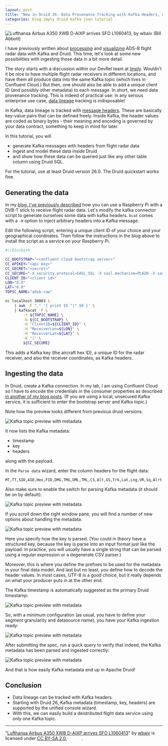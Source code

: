 ```yaml
---
layout: post
title: "New in Druid 26: Data Provenance Tracking with Kafka Headers, Automatically"
categories: blog imply druid kafka json tutorial
---
```


![Lufthansa Airbus A350 XWB D-AIXP arrives SFO L1060413, by wbaiv (Bill Abbott)](/assets/2023-06-27-00-airplane.jpg)

I have previously written about [processing](https://blog.hellmar-becker.de/2022/08/30/processing-flight-radar-ads-b-data-with-decodable-and-imply/) and [visualizing](https://blog.hellmar-becker.de/2023/02/01/street-level-maps-in-imply-pivot-with-flight-data-and-confluent-cloud/) ADS-B flight radar data with Kafka and Druid. This time, let's look at some new possibilities with ingesting those data in a bit more detail.

The story starts with a discussion within our DevRel team at [Imply](https://imply.io/). Wouldn't it be nice to have multiple flight radar receivers in different locations, and have them all produce data into the same Kafka topic (which lives in Confluent Cloud.) But then, one should also be able to add a unique client ID (and possibly other metadata) to each message. In short, we need data provenance tracking. This is indeed of practical use: in any serious enterprise use case, [data lineage](https://en.wikipedia.org/wiki/Data_lineage) tracking is indisposable!

In Kafka, data lineage is tracked with [message headers](https://www.confluent.io/blog/5-things-every-kafka-developer-should-know/#tip-5-record-headers). These are basically key-value pairs that can be defined freely. Inside Kafka, the header values are coded as binary bytes - their meaning and encoding is governed by your data contract, something to keep in mind for later.

In this tutorial, you will

- generate Kafka messages with headers from flight radar data
- ingest and model these data inside Druid
- and show how these data can be queried just like any other table column using Druid SQL.

For the tutorial, use at least Druid version 26.0. The Druid quickstart works fine.

## Generating the data

In my [blog, I've previously described](https://blog.hellmar-becker.de/2022/08/30/processing-flight-radar-ads-b-data-with-decodable-and-imply/) how you can use a Raspberry Pi with a DVB-T stick to receive flight radar data. Let's modify the kafka connector script to generate ourselves some data with kafka headers. `kcat` comes with a `-H` option to inject arbitrary headers into a Kafka message.

Edit the following script, entering a unique client ID of your choice and your geographical coordinates. Then follow the instructions in the blog above to install the script as a service on your Raspberry Pi.

```bash
#!/bin/bash

CC_BOOTSTRAP="<confluent cloud bootstrap server>"
CC_APIKEY="<api key>"
CC_SECRET="<secret>"
CC_SECURE="-X security.protocol=SASL_SSL -X sasl.mechanism=PLAIN -X sasl.username=${CC_APIKEY} -X sasl.password=${CC_SECRET}"
CLIENT_ID="<client id>"
LON="0.0"
LAT="0.0"
TOPIC_NAME="adsb-raw"

nc localhost 30003 \
    | awk -F "," '{ print $5 "|" $0 }' \
    | kafkacat -P \
        -t ${TOPIC_NAME} \
        -b ${CC_BOOTSTRAP} \
        -H "ClientID=${CLIENT_ID}" \
        -H "ReceiverLon=${LON}" \
        -H "ReceiverLat=${LAT}" \
        -K "|" \
        ${CC_SECURE}
```

This adds a Kafka key (the aircraft hex ID), a unique ID for the radar receiver, and also the receiver coordinates, as Kafka headers.

## Ingesting the data

In Druid, create a Kafka connection. In my lab, I am using Confluent Cloud so I have to encode the credentials in the consumer properties as described [in another of my blog posts](https://blog.hellmar-becker.de/2021/10/19/reading-avro-streams-from-confluent-cloud-into-druid/). (If you are using a local, unsecured Kafka service, it is sufficient to enter the bootstrap server and Kafka topic.)

Note how the preview looks different from previous druid versions:

![Kafka topic preview with metadata](/assets/2023-06-27-01-preview.jpg)

It now lists the Kafka metadata:

- timestamp
- key
- headers

along with the payload.

In the `Parse data` wizard, enter the column headers for the flight data:

```csv
MT,TT,SID,AID,Hex,FID,DMG,TMG,DML,TML,CS,Alt,GS,Trk,Lat,Lng,VR,Sq,Alrt,Emer,SPI,Gnd
```

Also make sure to enable the switch for parsing Kafka metadata (it should be on by default):

![Kafka topic preview with metadata](/assets/2023-06-27-02-parse-kafka.jpg)

If you scroll down the right window pane, you will find a number of new options about handling the metadata.

![Kafka topic preview with metadata](/assets/2023-06-27-03-kafka-metadata.jpg)

Here you specify how the key is parsed. (You could in theory have a structured key, because the key is parse into an input format just like the payload. In practice, you will usually have a single string that can be parsed using a regular expression or a degenerate CSV parser.)

Moreover, this is where you define the prefixes to be used for the metadata in your final data model. And last but no least, you define how to decode the header values. In most cases, UTF-8 is a good choice, but it really depends on what your producer puts in at the other end.

The Kafka timestamp is automatically suggested as the primary Druid timestamp:

![Kafka topic preview with metadata](/assets/2023-06-27-04-kafka-timestamp.jpg)

So, with a minimum configuration (as usual, you have to define your segment granularity and datasource name), you have your Kafka ingestion ready:

![Kafka topic preview with metadata](/assets/2023-06-27-05-view-spec.jpg)

After submitting the spec, run a quick query to verify that indeed, the Kafka metadata has been parsed and ingested correctly:

![Kafka topic preview with metadata](/assets/2023-06-27-06-query.jpg)

And that is how easily Kafka metadata end up in Apache Druid!

## Conclusion

- Data lineage can be tracked with Kafka headers.
- Starting with Druid 26, Kafka metadata (timestamp, key, headers) are supported by the unified console wizard.
- With this, we can easily build a deistributed flight data service using only one Kafka topic.

----

 <p class="attribution">"<a target="_blank" rel="noopener noreferrer" href="https://www.flickr.com/photos/wbaiv/52202356360/">Lufthansa Airbus A350 XWB D-AIXP arrives SFO L1060413</a>" by <a target="_blank" rel="noopener noreferrer" href="https://www.flickr.com/photos/wbaiv">wbaiv</a> is licensed under <a target="_blank" rel="noopener noreferrer" href="https://creativecommons.org/licenses/by-sa/2.0/">CC BY-SA 2.0 <img src="https://mirrors.creativecommons.org/presskit/icons/cc.svg" style="height: 1em; margin-right: 0.125em; display: inline;"/><img src="https://mirrors.creativecommons.org/presskit/icons/by.svg" style="height: 1em; margin-right: 0.125em; display: inline;"/><img src="https://mirrors.creativecommons.org/presskit/icons/sa.svg" style="height: 1em; margin-right: 0.125em; display: inline;"/></a>. </p> 
